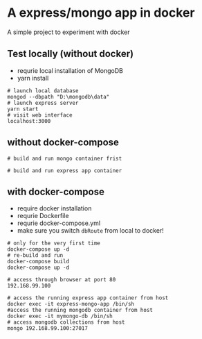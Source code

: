 # A express/mongo app in docker

A simple project to experiment with docker

## Test locally (without docker)

- requrie local installation of MongoDB
- yarn install

```shell
# launch local database
mongod --dbpath "D:\mongodb\data"
# launch express server
yarn start
# visit web interface
localhost:3000
```

## without docker-compose

```shell
# build and run mongo container frist

# build and run express app container

```

## with docker-compose

- require docker installation
- requrie Dockerfile
- requrie docker-compose.yml
- make sure you switch `dbRoute` from local to docker!

```shell
# only for the very first time
docker-compose up -d
# re-build and run
docker-compose build
docker-compose up -d

# access through browser at port 80
192.168.99.100

# access the running express app container from host
docker exec -it express-mongo-app /bin/sh
#access the running mongodb container from host
docker exec -it mymongo-db /bin/sh
# access mongodb collections from host
mongo 192.168.99.100:27017
```
